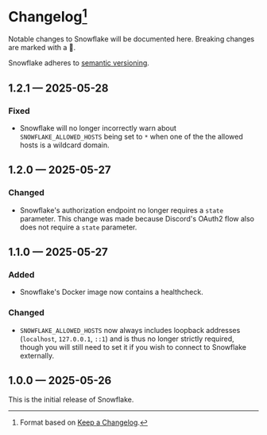 # Changelog[^1]

Notable changes to Snowflake will be documented here. Breaking changes are marked with a 🚩.


Snowflake adheres to [semantic versioning](https://semver.org/spec/v2.0.0.html).

## <a name="1-2-1">1.2.1 — 2025-05-28</a>

### Fixed

- Snowflake will no longer incorrectly warn about `SNOWFLAKE_ALLOWED_HOSTS` being set to `*` when one of the
the allowed hosts is a wildcard domain.

## <a name="1-2-0">1.2.0 — 2025-05-27</a>

### Changed

- Snowflake's authorization endpoint no longer requires a `state` parameter. This change was made because Discord's
  OAuth2 flow also does not require a `state` parameter.

## <a name="1-1-0">1.1.0 — 2025-05-27</a>

### Added

- Snowflake's Docker image now contains a healthcheck.

### Changed

- `SNOWFLAKE_ALLOWED_HOSTS` now always includes loopback addresses (`localhost`, `127.0.0.1`, `::1`) and is thus
  no longer strictly required, though you will still need to set it if you wish to connect to Snowflake externally.

## <a name="1-0-0">1.0.0 — 2025-05-26</a>

This is the initial release of Snowflake.

[^1]: Format based on [Keep a Changelog](https://keepachangelog.com).
